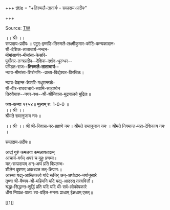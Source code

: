 +++
title = "+तिरुमलै-तातार्यः - सम्प्रदाय-प्रदीपः"

+++

Source: [TW](https://archive.org/details/Vaishvadeva/sampradAya-pradIpaH_DTSwamy/page/n1/mode/2up)




।। श्रीः ।।  
सम्प्रदाय-प्रदीपः ॥ 
एटूर्-इम्मडि-तिरुमलै-लक्ष्मीकुमार-कोटि-कन्यकादान-  
श्री-देशिक-ताताचार्य-नन्दन-  
मीमांसार्णव-मीमांसा-केसरि-  
पूर्वोत्तर-तन्त्रप्रदीप--देशिक-दर्शन-धुरन्धर--  
पण्डित-राज--**तिरुमलै-ताताचार्य**--  
न्याय-मीमांसा-शिरोमणि--प्राच्य-विद्येश्वर-विरचितः। 

न्याय-वेदान्त-केसरि-मधुरान्तकं-  
श्री-वीर-राघवाचार्य-स्वामि-साहाय्येन  
तिरुवैयारु--नगर-स्थ--श्री-श्रीनिवास-मुद्रणालये मुद्रितः॥  

जय-कन्या १९५४॥ 
मूल्यम् रु. 1-0-0 ॥  
।। श्रीः ।।  
श्रीमते रामानुजाय नमः॥  



।। श्रीः ।।
श्री श्री-निवास-पर-ब्रह्मणे नमः।
श्रीमते रामानुजाय नमः ।
श्रीमते निगमान्त-महा-देशिकाय नमः ।

सम्प्रदाय-प्रदीपः॥

आद्यं गुरुं कमलया कमलायताक्षम्  
आचार्य-वर्गम् अपरं च मुहुः प्रणम्य।  
यत्-सम्प्रदायम् अन्-अघं प्रति विप्रलम्भ-  
शीलेन दूषणम् अकथ्यत तत्-क्षिपामः॥  
आस्था यद्य्-आस्तिकत्वे यदि रूचिर् अन्-अघोदार-चर्यानुसारे  
तृष्णा श्री-वैष्णव-श्री-महिमनि यदि यद्य्-आदरस् तत्त्ववित्तौ।  
श्रद्धा-सिद्धान्त-शुद्धिं प्रति यदि यदि धीः सर्व-लोकोपकारे  
धीरा निष्पक्ष-पाताः स्व-वहित-मनसः प्राध्वम् ईक्षध्वम् एतत्॥

[[1]]
